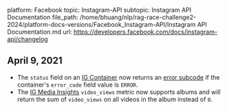 platform: Facebook
topic: Instagram-API
subtopic: Instagram API Documentation
file_path: /home/bhuang/nlp/rag-race-challenge2-2024/platform-docs-versions/Facebook_Instagram-API/Instagram API Documentation.md
url: https://developers.facebook.com/docs/instagram-api/changelog

## April 9, 2021

* The `status` field on an [IG Container](https://developers.facebook.com/docs/instagram-api/reference/ig-container) now returns an [error subcode](https://developers.facebook.com/docs/instagram-api/reference/error-codes) if the container's `error_code` field value is `ERROR`.
* The [IG Media Insights](https://developers.facebook.com/docs/instagram-api/reference/ig-media/insights) `video_views` metric now supports albums and will return the sum of `video_views` on all videos in the album instead of `0`.

[](#)